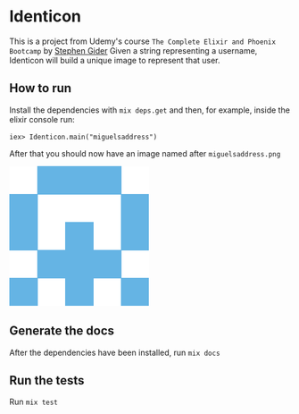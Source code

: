 # Identicon

This is a project from Udemy's course `The Complete Elixir and Phoenix Bootcamp` by [Stephen Gider](https://github.com/StephenGrider)
Given a string representing a username, Identicon will build a unique image to represent that user.

## How to run

Install the dependencies with `mix deps.get` and then, for example, inside the elixir console run:

```
iex> Identicon.main("miguelsaddress")
```
After that you should now have an image named after `miguelsaddress.png`


![Result](miguelsaddress.png)

## Generate the docs

After the dependencies have been installed, run `mix docs`

## Run the tests

Run `mix test`
